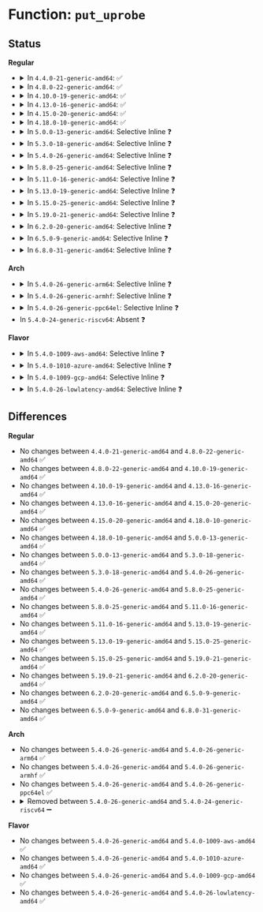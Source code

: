 # Function: <code>put_uprobe</code>

## Status
<b>Regular</b>
<ul>
<li>
<details>
<summary>In <code>4.4.0-21-generic-amd64</code>: ✅</summary>

```c
void put_uprobe(struct uprobe * uprobe)
```

```json
{
  "name": "put_uprobe",
  "collision_type": "Unique Static",
  "inline_type": "No",
  "funcs": [
    {
      "addr": 18446744071580446160,
      "name": "put_uprobe",
      "external": false,
      "loc": "kernel/events/uprobes.c:367",
      "file": "kernel/events/uprobes.c",
      "inline": "seen, unknown",
      "caller_inline": [],
      "caller_func": [
        "kernel/events/uprobes.c:__uprobe_unregister",
        "kernel/events/uprobes.c:uprobe_unregister",
        "kernel/events/uprobes.c:uprobe_apply",
        "kernel/events/uprobes.c:uprobe_mmap",
        "kernel/events/uprobes.c:uprobe_free_utask",
        "kernel/events/uprobes.c:uprobe_free_utask",
        "kernel/events/uprobes.c:uprobe_notify_resume",
        "kernel/events/uprobes.c:uprobe_notify_resume",
        "kernel/events/uprobes.c:uprobe_notify_resume",
        "kernel/events/uprobes.c:uprobe_notify_resume"
      ]
    }
  ],
  "symbols": [
    {
      "addr": 18446744071580446160,
      "name": "put_uprobe",
      "section": ".text",
      "bind": "STB_LOCAL",
      "size": 23
    }
  ]
}
```
</details>
</li>
<li>
<details>
<summary>In <code>4.8.0-22-generic-amd64</code>: ✅</summary>

```c
void put_uprobe(struct uprobe * uprobe)
```

```json
{
  "name": "put_uprobe",
  "collision_type": "Unique Static",
  "inline_type": "No",
  "funcs": [
    {
      "addr": 18446744071580521184,
      "name": "put_uprobe",
      "external": false,
      "loc": "kernel/events/uprobes.c:369",
      "file": "kernel/events/uprobes.c",
      "inline": "seen, unknown",
      "caller_inline": [],
      "caller_func": [
        "kernel/events/uprobes.c:uprobe_notify_resume",
        "kernel/events/uprobes.c:uprobe_notify_resume",
        "kernel/events/uprobes.c:uprobe_notify_resume",
        "kernel/events/uprobes.c:uprobe_notify_resume",
        "kernel/events/uprobes.c:uprobe_notify_resume",
        "kernel/events/uprobes.c:uprobe_free_utask",
        "kernel/events/uprobes.c:uprobe_free_utask",
        "kernel/events/uprobes.c:uprobe_mmap",
        "kernel/events/uprobes.c:uprobe_unregister",
        "kernel/events/uprobes.c:uprobe_apply",
        "kernel/events/uprobes.c:__uprobe_unregister"
      ]
    }
  ],
  "symbols": [
    {
      "addr": 18446744071580521184,
      "name": "put_uprobe",
      "section": ".text",
      "bind": "STB_LOCAL",
      "size": 23
    }
  ]
}
```
</details>
</li>
<li>
<details>
<summary>In <code>4.10.0-19-generic-amd64</code>: ✅</summary>

```c
void put_uprobe(struct uprobe * uprobe)
```

```json
{
  "name": "put_uprobe",
  "collision_type": "Unique Static",
  "inline_type": "No",
  "funcs": [
    {
      "addr": 18446744071580585168,
      "name": "put_uprobe",
      "external": false,
      "loc": "kernel/events/uprobes.c:370",
      "file": "kernel/events/uprobes.c",
      "inline": "seen, unknown",
      "caller_inline": [],
      "caller_func": [
        "kernel/events/uprobes.c:uprobe_notify_resume",
        "kernel/events/uprobes.c:uprobe_notify_resume",
        "kernel/events/uprobes.c:uprobe_notify_resume",
        "kernel/events/uprobes.c:uprobe_notify_resume",
        "kernel/events/uprobes.c:uprobe_notify_resume",
        "kernel/events/uprobes.c:uprobe_free_utask",
        "kernel/events/uprobes.c:uprobe_free_utask",
        "kernel/events/uprobes.c:uprobe_mmap",
        "kernel/events/uprobes.c:uprobe_unregister",
        "kernel/events/uprobes.c:uprobe_apply",
        "kernel/events/uprobes.c:__uprobe_unregister"
      ]
    }
  ],
  "symbols": [
    {
      "addr": 18446744071580585168,
      "name": "put_uprobe",
      "section": ".text",
      "bind": "STB_LOCAL",
      "size": 23
    }
  ]
}
```
</details>
</li>
<li>
<details>
<summary>In <code>4.13.0-16-generic-amd64</code>: ✅</summary>

```c
void put_uprobe(struct uprobe * uprobe)
```

```json
{
  "name": "put_uprobe",
  "collision_type": "Unique Static",
  "inline_type": "No",
  "funcs": [
    {
      "addr": 18446744071580616000,
      "name": "put_uprobe",
      "external": false,
      "loc": "kernel/events/uprobes.c:378",
      "file": "kernel/events/uprobes.c",
      "inline": "seen, unknown",
      "caller_inline": [],
      "caller_func": [
        "kernel/events/uprobes.c:uprobe_notify_resume",
        "kernel/events/uprobes.c:uprobe_notify_resume",
        "kernel/events/uprobes.c:uprobe_notify_resume",
        "kernel/events/uprobes.c:uprobe_notify_resume",
        "kernel/events/uprobes.c:uprobe_notify_resume",
        "kernel/events/uprobes.c:uprobe_free_utask",
        "kernel/events/uprobes.c:uprobe_free_utask",
        "kernel/events/uprobes.c:uprobe_mmap",
        "kernel/events/uprobes.c:uprobe_unregister",
        "kernel/events/uprobes.c:uprobe_apply",
        "kernel/events/uprobes.c:__uprobe_unregister"
      ]
    }
  ],
  "symbols": [
    {
      "addr": 18446744071580616000,
      "name": "put_uprobe",
      "section": ".text",
      "bind": "STB_LOCAL",
      "size": 24
    }
  ]
}
```
</details>
</li>
<li>
<details>
<summary>In <code>4.15.0-20-generic-amd64</code>: ✅</summary>

```c
void put_uprobe(struct uprobe * uprobe)
```

```json
{
  "name": "put_uprobe",
  "collision_type": "Unique Static",
  "inline_type": "No",
  "funcs": [
    {
      "addr": 18446744071580696640,
      "name": "put_uprobe",
      "external": false,
      "loc": "kernel/events/uprobes.c:378",
      "file": "kernel/events/uprobes.c",
      "inline": "seen, unknown",
      "caller_inline": [],
      "caller_func": [
        "kernel/events/uprobes.c:uprobe_notify_resume",
        "kernel/events/uprobes.c:uprobe_notify_resume",
        "kernel/events/uprobes.c:uprobe_notify_resume",
        "kernel/events/uprobes.c:uprobe_notify_resume",
        "kernel/events/uprobes.c:uprobe_notify_resume",
        "kernel/events/uprobes.c:uprobe_free_utask",
        "kernel/events/uprobes.c:uprobe_free_utask",
        "kernel/events/uprobes.c:uprobe_mmap",
        "kernel/events/uprobes.c:uprobe_unregister",
        "kernel/events/uprobes.c:uprobe_apply",
        "kernel/events/uprobes.c:__uprobe_unregister"
      ]
    }
  ],
  "symbols": [
    {
      "addr": 18446744071580696640,
      "name": "put_uprobe",
      "section": ".text",
      "bind": "STB_LOCAL",
      "size": 24
    }
  ]
}
```
</details>
</li>
<li>
<details>
<summary>In <code>4.18.0-10-generic-amd64</code>: ✅</summary>

```c
void put_uprobe(struct uprobe * uprobe)
```

```json
{
  "name": "put_uprobe",
  "collision_type": "Unique Static",
  "inline_type": "No",
  "funcs": [
    {
      "addr": 18446744071580828848,
      "name": "put_uprobe",
      "external": false,
      "loc": "kernel/events/uprobes.c:378",
      "file": "kernel/events/uprobes.c",
      "inline": "seen, unknown",
      "caller_inline": [],
      "caller_func": [
        "kernel/events/uprobes.c:uprobe_notify_resume",
        "kernel/events/uprobes.c:uprobe_notify_resume",
        "kernel/events/uprobes.c:uprobe_notify_resume",
        "kernel/events/uprobes.c:uprobe_notify_resume",
        "kernel/events/uprobes.c:uprobe_notify_resume",
        "kernel/events/uprobes.c:uprobe_free_utask",
        "kernel/events/uprobes.c:uprobe_free_utask",
        "kernel/events/uprobes.c:uprobe_mmap",
        "kernel/events/uprobes.c:uprobe_unregister",
        "kernel/events/uprobes.c:uprobe_apply",
        "kernel/events/uprobes.c:__uprobe_unregister"
      ]
    }
  ],
  "symbols": [
    {
      "addr": 18446744071580828848,
      "name": "put_uprobe",
      "section": ".text",
      "bind": "STB_LOCAL",
      "size": 24
    }
  ]
}
```
</details>
</li>
<li>
<details>
<summary>In <code>5.0.0-13-generic-amd64</code>: Selective Inline ❓</summary>

```c
void put_uprobe(struct uprobe * uprobe)
```

```json
{
  "name": "put_uprobe",
  "collision_type": "Unique Static",
  "inline_type": "Selective",
  "funcs": [
    {
      "addr": 18446744071580896288,
      "name": "put_uprobe",
      "external": false,
      "loc": "kernel/events/uprobes.c:567",
      "file": "kernel/events/uprobes.c",
      "inline": "not declared, inlined",
      "caller_inline": [],
      "caller_func": [
        "kernel/events/uprobes.c:uprobe_notify_resume",
        "kernel/events/uprobes.c:uprobe_notify_resume",
        "kernel/events/uprobes.c:uprobe_notify_resume",
        "kernel/events/uprobes.c:uprobe_notify_resume",
        "kernel/events/uprobes.c:uprobe_notify_resume",
        "kernel/events/uprobes.c:uprobe_free_utask",
        "kernel/events/uprobes.c:uprobe_free_utask",
        "kernel/events/uprobes.c:uprobe_mmap",
        "kernel/events/uprobes.c:uprobe_apply",
        "kernel/events/uprobes.c:uprobe_unregister",
        "kernel/events/uprobes.c:__uprobe_unregister"
      ]
    }
  ],
  "symbols": [
    {
      "addr": 18446744071580896288,
      "name": "put_uprobe",
      "section": ".text",
      "bind": "STB_LOCAL",
      "size": 72
    }
  ]
}
```
</details>
</li>
<li>
<details>
<summary>In <code>5.3.0-18-generic-amd64</code>: Selective Inline ❓</summary>

```c
void put_uprobe(struct uprobe * uprobe)
```

```json
{
  "name": "put_uprobe",
  "collision_type": "Unique Static",
  "inline_type": "Selective",
  "funcs": [
    {
      "addr": 18446744071580993648,
      "name": "put_uprobe",
      "external": false,
      "loc": "kernel/events/uprobes.c:555",
      "file": "kernel/events/uprobes.c",
      "inline": "not declared, inlined",
      "caller_inline": [],
      "caller_func": [
        "kernel/events/uprobes.c:uprobe_notify_resume",
        "kernel/events/uprobes.c:handle_swbp",
        "kernel/events/uprobes.c:handle_swbp",
        "kernel/events/uprobes.c:handle_swbp",
        "kernel/events/uprobes.c:handler_chain",
        "kernel/events/uprobes.c:uprobe_free_utask",
        "kernel/events/uprobes.c:uprobe_free_utask",
        "kernel/events/uprobes.c:uprobe_mmap",
        "kernel/events/uprobes.c:uprobe_apply",
        "kernel/events/uprobes.c:uprobe_unregister",
        "kernel/events/uprobes.c:__uprobe_unregister"
      ]
    }
  ],
  "symbols": [
    {
      "addr": 18446744071580993648,
      "name": "put_uprobe",
      "section": ".text",
      "bind": "STB_LOCAL",
      "size": 78
    }
  ]
}
```
</details>
</li>
<li>
<details>
<summary>In <code>5.4.0-26-generic-amd64</code>: Selective Inline ❓</summary>

```c
void put_uprobe(struct uprobe * uprobe)
```

```json
{
  "name": "put_uprobe",
  "collision_type": "Unique Static",
  "inline_type": "Selective",
  "funcs": [
    {
      "addr": 18446744071581047648,
      "name": "put_uprobe",
      "external": false,
      "loc": "kernel/events/uprobes.c:607",
      "file": "kernel/events/uprobes.c",
      "inline": "not declared, inlined",
      "caller_inline": [],
      "caller_func": [
        "kernel/events/uprobes.c:uprobe_notify_resume",
        "kernel/events/uprobes.c:handle_swbp",
        "kernel/events/uprobes.c:handle_swbp",
        "kernel/events/uprobes.c:handle_swbp",
        "kernel/events/uprobes.c:handle_swbp",
        "kernel/events/uprobes.c:uprobe_free_utask",
        "kernel/events/uprobes.c:uprobe_free_utask",
        "kernel/events/uprobes.c:uprobe_mmap",
        "kernel/events/uprobes.c:uprobe_apply",
        "kernel/events/uprobes.c:uprobe_unregister",
        "kernel/events/uprobes.c:__uprobe_unregister"
      ]
    }
  ],
  "symbols": [
    {
      "addr": 18446744071581047648,
      "name": "put_uprobe",
      "section": ".text",
      "bind": "STB_LOCAL",
      "size": 78
    }
  ]
}
```
</details>
</li>
<li>
<details>
<summary>In <code>5.8.0-25-generic-amd64</code>: Selective Inline ❓</summary>

```c
void put_uprobe(struct uprobe * uprobe)
```

```json
{
  "name": "put_uprobe",
  "collision_type": "Unique Static",
  "inline_type": "Selective",
  "funcs": [
    {
      "addr": 18446744071581228144,
      "name": "put_uprobe",
      "external": false,
      "loc": "kernel/events/uprobes.c:601",
      "file": "kernel/events/uprobes.c",
      "inline": "not declared, inlined",
      "caller_inline": [],
      "caller_func": [
        "kernel/events/uprobes.c:uprobe_notify_resume",
        "kernel/events/uprobes.c:handle_swbp",
        "kernel/events/uprobes.c:handle_trampoline",
        "kernel/events/uprobes.c:handle_trampoline",
        "kernel/events/uprobes.c:prepare_uretprobe",
        "kernel/events/uprobes.c:uprobe_free_utask",
        "kernel/events/uprobes.c:uprobe_free_utask",
        "kernel/events/uprobes.c:uprobe_mmap",
        "kernel/events/uprobes.c:uprobe_apply",
        "kernel/events/uprobes.c:__uprobe_register",
        "kernel/events/uprobes.c:__uprobe_register",
        "kernel/events/uprobes.c:__uprobe_register",
        "kernel/events/uprobes.c:uprobe_unregister",
        "kernel/events/uprobes.c:__uprobe_unregister",
        "kernel/events/uprobes.c:alloc_uprobe"
      ]
    }
  ],
  "symbols": [
    {
      "addr": 18446744071581228144,
      "name": "put_uprobe",
      "section": ".text",
      "bind": "STB_LOCAL",
      "size": 150
    }
  ]
}
```
</details>
</li>
<li>
<details>
<summary>In <code>5.11.0-16-generic-amd64</code>: Selective Inline ❓</summary>

```c
void put_uprobe(struct uprobe * uprobe)
```

```json
{
  "name": "put_uprobe",
  "collision_type": "Unique Static",
  "inline_type": "Selective",
  "funcs": [
    {
      "addr": 18446744071581270384,
      "name": "put_uprobe",
      "external": false,
      "loc": "kernel/events/uprobes.c:601",
      "file": "kernel/events/uprobes.c",
      "inline": "not declared, inlined",
      "caller_inline": [],
      "caller_func": [
        "kernel/events/uprobes.c:uprobe_notify_resume",
        "kernel/events/uprobes.c:handle_swbp",
        "kernel/events/uprobes.c:handle_trampoline",
        "kernel/events/uprobes.c:handle_trampoline",
        "kernel/events/uprobes.c:prepare_uretprobe",
        "kernel/events/uprobes.c:uprobe_free_utask",
        "kernel/events/uprobes.c:uprobe_free_utask",
        "kernel/events/uprobes.c:uprobe_mmap",
        "kernel/events/uprobes.c:uprobe_apply",
        "kernel/events/uprobes.c:__uprobe_register",
        "kernel/events/uprobes.c:__uprobe_register",
        "kernel/events/uprobes.c:__uprobe_register",
        "kernel/events/uprobes.c:uprobe_unregister",
        "kernel/events/uprobes.c:__uprobe_unregister",
        "kernel/events/uprobes.c:alloc_uprobe"
      ]
    }
  ],
  "symbols": [
    {
      "addr": 18446744071581270384,
      "name": "put_uprobe",
      "section": ".text",
      "bind": "STB_LOCAL",
      "size": 150
    }
  ]
}
```
</details>
</li>
<li>
<details>
<summary>In <code>5.13.0-19-generic-amd64</code>: Selective Inline ❓</summary>

```c
void put_uprobe(struct uprobe * uprobe)
```

```json
{
  "name": "put_uprobe",
  "collision_type": "Unique Static",
  "inline_type": "Selective",
  "funcs": [
    {
      "addr": 18446744071581288752,
      "name": "put_uprobe",
      "external": false,
      "loc": "kernel/events/uprobes.c:601",
      "file": "kernel/events/uprobes.c",
      "inline": "not declared, inlined",
      "caller_inline": [],
      "caller_func": [
        "kernel/events/uprobes.c:uprobe_notify_resume",
        "kernel/events/uprobes.c:handle_swbp",
        "kernel/events/uprobes.c:handle_swbp",
        "kernel/events/uprobes.c:handle_swbp",
        "kernel/events/uprobes.c:prepare_uretprobe",
        "kernel/events/uprobes.c:uprobe_free_utask",
        "kernel/events/uprobes.c:uprobe_free_utask",
        "kernel/events/uprobes.c:uprobe_mmap",
        "kernel/events/uprobes.c:uprobe_apply",
        "kernel/events/uprobes.c:__uprobe_register",
        "kernel/events/uprobes.c:__uprobe_register",
        "kernel/events/uprobes.c:__uprobe_register",
        "kernel/events/uprobes.c:uprobe_unregister",
        "kernel/events/uprobes.c:__uprobe_unregister",
        "kernel/events/uprobes.c:alloc_uprobe"
      ]
    }
  ],
  "symbols": [
    {
      "addr": 18446744071581288752,
      "name": "put_uprobe",
      "section": ".text",
      "bind": "STB_LOCAL",
      "size": 150
    }
  ]
}
```
</details>
</li>
<li>
<details>
<summary>In <code>5.15.0-25-generic-amd64</code>: Selective Inline ❓</summary>

```c
void put_uprobe(struct uprobe * uprobe)
```

```json
{
  "name": "put_uprobe",
  "collision_type": "Unique Static",
  "inline_type": "Selective",
  "funcs": [
    {
      "addr": 18446744071581533088,
      "name": "put_uprobe",
      "external": false,
      "loc": "kernel/events/uprobes.c:602",
      "file": "kernel/events/uprobes.c",
      "inline": "not declared, inlined",
      "caller_inline": [],
      "caller_func": [
        "kernel/events/uprobes.c:uprobe_notify_resume",
        "kernel/events/uprobes.c:uprobe_notify_resume",
        "kernel/events/uprobes.c:uprobe_notify_resume",
        "kernel/events/uprobes.c:uprobe_notify_resume",
        "kernel/events/uprobes.c:prepare_uretprobe",
        "kernel/events/uprobes.c:uprobe_free_utask",
        "kernel/events/uprobes.c:uprobe_free_utask",
        "kernel/events/uprobes.c:uprobe_mmap",
        "kernel/events/uprobes.c:uprobe_apply",
        "kernel/events/uprobes.c:__uprobe_register",
        "kernel/events/uprobes.c:__uprobe_register",
        "kernel/events/uprobes.c:__uprobe_register",
        "kernel/events/uprobes.c:uprobe_unregister",
        "kernel/events/uprobes.c:__uprobe_unregister",
        "kernel/events/uprobes.c:alloc_uprobe"
      ]
    }
  ],
  "symbols": [
    {
      "addr": 18446744071581533088,
      "name": "put_uprobe",
      "section": ".text",
      "bind": "STB_LOCAL",
      "size": 107
    }
  ]
}
```
</details>
</li>
<li>
<details>
<summary>In <code>5.19.0-21-generic-amd64</code>: Selective Inline ❓</summary>

```c
void put_uprobe(struct uprobe * uprobe)
```

```json
{
  "name": "put_uprobe",
  "collision_type": "Unique Static",
  "inline_type": "Selective",
  "funcs": [
    {
      "addr": 18446744071581881648,
      "name": "put_uprobe",
      "external": false,
      "loc": "kernel/events/uprobes.c:596",
      "file": "kernel/events/uprobes.c",
      "inline": "not declared, inlined",
      "caller_inline": [],
      "caller_func": [
        "kernel/events/uprobes.c:uprobe_notify_resume",
        "kernel/events/uprobes.c:uprobe_notify_resume",
        "kernel/events/uprobes.c:uprobe_notify_resume",
        "kernel/events/uprobes.c:uprobe_notify_resume",
        "kernel/events/uprobes.c:prepare_uretprobe",
        "kernel/events/uprobes.c:uprobe_free_utask",
        "kernel/events/uprobes.c:uprobe_free_utask",
        "kernel/events/uprobes.c:uprobe_mmap",
        "kernel/events/uprobes.c:uprobe_apply",
        "kernel/events/uprobes.c:__uprobe_register",
        "kernel/events/uprobes.c:__uprobe_register",
        "kernel/events/uprobes.c:__uprobe_register",
        "kernel/events/uprobes.c:uprobe_unregister",
        "kernel/events/uprobes.c:__uprobe_unregister",
        "kernel/events/uprobes.c:alloc_uprobe"
      ]
    }
  ],
  "symbols": [
    {
      "addr": 18446744071581881648,
      "name": "put_uprobe",
      "section": ".text",
      "bind": "STB_LOCAL",
      "size": 136
    }
  ]
}
```
</details>
</li>
<li>
<details>
<summary>In <code>6.2.0-20-generic-amd64</code>: Selective Inline ❓</summary>

```c
void put_uprobe(struct uprobe * uprobe)
```

```json
{
  "name": "put_uprobe",
  "collision_type": "Unique Static",
  "inline_type": "Selective",
  "funcs": [
    {
      "addr": 18446744071582314256,
      "name": "put_uprobe",
      "external": false,
      "loc": "kernel/events/uprobes.c:599",
      "file": "kernel/events/uprobes.c",
      "inline": "not declared, inlined",
      "caller_inline": [],
      "caller_func": [
        "kernel/events/uprobes.c:uprobe_notify_resume",
        "kernel/events/uprobes.c:uprobe_notify_resume",
        "kernel/events/uprobes.c:uprobe_notify_resume",
        "kernel/events/uprobes.c:uprobe_notify_resume",
        "kernel/events/uprobes.c:prepare_uretprobe",
        "kernel/events/uprobes.c:uprobe_free_utask",
        "kernel/events/uprobes.c:uprobe_free_utask",
        "kernel/events/uprobes.c:uprobe_mmap",
        "kernel/events/uprobes.c:uprobe_apply",
        "kernel/events/uprobes.c:__uprobe_register",
        "kernel/events/uprobes.c:__uprobe_register",
        "kernel/events/uprobes.c:__uprobe_register",
        "kernel/events/uprobes.c:uprobe_unregister",
        "kernel/events/uprobes.c:__uprobe_unregister",
        "kernel/events/uprobes.c:alloc_uprobe"
      ]
    }
  ],
  "symbols": [
    {
      "addr": 18446744071582314256,
      "name": "put_uprobe",
      "section": ".text",
      "bind": "STB_LOCAL",
      "size": 136
    }
  ]
}
```
</details>
</li>
<li>
<details>
<summary>In <code>6.5.0-9-generic-amd64</code>: Selective Inline ❓</summary>

```c
void put_uprobe(struct uprobe * uprobe)
```

```json
{
  "name": "put_uprobe",
  "collision_type": "Unique Static",
  "inline_type": "Selective",
  "funcs": [
    {
      "addr": 18446744071582515408,
      "name": "put_uprobe",
      "external": false,
      "loc": "kernel/events/uprobes.c:596",
      "file": "kernel/events/uprobes.c",
      "inline": "not declared, inlined",
      "caller_inline": [],
      "caller_func": [
        "kernel/events/uprobes.c:uprobe_notify_resume",
        "kernel/events/uprobes.c:uprobe_notify_resume",
        "kernel/events/uprobes.c:uprobe_notify_resume",
        "kernel/events/uprobes.c:uprobe_notify_resume",
        "kernel/events/uprobes.c:prepare_uretprobe",
        "kernel/events/uprobes.c:uprobe_free_utask",
        "kernel/events/uprobes.c:uprobe_free_utask",
        "kernel/events/uprobes.c:uprobe_mmap",
        "kernel/events/uprobes.c:uprobe_apply",
        "kernel/events/uprobes.c:__uprobe_register",
        "kernel/events/uprobes.c:__uprobe_register",
        "kernel/events/uprobes.c:__uprobe_register",
        "kernel/events/uprobes.c:uprobe_unregister",
        "kernel/events/uprobes.c:__uprobe_unregister",
        "kernel/events/uprobes.c:alloc_uprobe"
      ]
    }
  ],
  "symbols": [
    {
      "addr": 18446744071582515408,
      "name": "put_uprobe",
      "section": ".text",
      "bind": "STB_LOCAL",
      "size": 141
    }
  ]
}
```
</details>
</li>
<li>
<details>
<summary>In <code>6.8.0-31-generic-amd64</code>: Selective Inline ❓</summary>

```c
void put_uprobe(struct uprobe * uprobe)
```

```json
{
  "name": "put_uprobe",
  "collision_type": "Unique Static",
  "inline_type": "Selective",
  "funcs": [
    {
      "addr": 18446744071582684288,
      "name": "put_uprobe",
      "external": false,
      "loc": "kernel/events/uprobes.c:596",
      "file": "kernel/events/uprobes.c",
      "inline": "not declared, inlined",
      "caller_inline": [],
      "caller_func": [
        "kernel/events/uprobes.c:uprobe_notify_resume",
        "kernel/events/uprobes.c:uprobe_notify_resume",
        "kernel/events/uprobes.c:uprobe_notify_resume",
        "kernel/events/uprobes.c:uprobe_notify_resume",
        "kernel/events/uprobes.c:prepare_uretprobe",
        "kernel/events/uprobes.c:uprobe_free_utask",
        "kernel/events/uprobes.c:uprobe_free_utask",
        "kernel/events/uprobes.c:uprobe_mmap",
        "kernel/events/uprobes.c:uprobe_apply",
        "kernel/events/uprobes.c:__uprobe_register",
        "kernel/events/uprobes.c:__uprobe_register",
        "kernel/events/uprobes.c:__uprobe_register",
        "kernel/events/uprobes.c:uprobe_unregister",
        "kernel/events/uprobes.c:__uprobe_unregister",
        "kernel/events/uprobes.c:alloc_uprobe"
      ]
    }
  ],
  "symbols": [
    {
      "addr": 18446744071582684288,
      "name": "put_uprobe",
      "section": ".text",
      "bind": "STB_LOCAL",
      "size": 141
    }
  ]
}
```
</details>
</li>
</ul>
<b>Arch</b>
<ul>
<li>
<details>
<summary>In <code>5.4.0-26-generic-arm64</code>: Selective Inline ❓</summary>

```c
void put_uprobe(struct uprobe * uprobe)
```

```json
{
  "name": "put_uprobe",
  "collision_type": "Unique Static",
  "inline_type": "Selective",
  "funcs": [
    {
      "addr": 18446603336492404200,
      "name": "put_uprobe",
      "external": false,
      "loc": "kernel/events/uprobes.c:607",
      "file": "kernel/events/uprobes.c",
      "inline": "not declared, inlined",
      "caller_inline": [],
      "caller_func": [
        "kernel/events/uprobes.c:uprobe_notify_resume",
        "kernel/events/uprobes.c:uprobe_notify_resume",
        "kernel/events/uprobes.c:uprobe_notify_resume",
        "kernel/events/uprobes.c:uprobe_notify_resume",
        "kernel/events/uprobes.c:handler_chain",
        "kernel/events/uprobes.c:uprobe_free_utask",
        "kernel/events/uprobes.c:uprobe_free_utask",
        "kernel/events/uprobes.c:uprobe_mmap",
        "kernel/events/uprobes.c:uprobe_mmap",
        "kernel/events/uprobes.c:uprobe_apply",
        "kernel/events/uprobes.c:uprobe_unregister",
        "kernel/events/uprobes.c:__uprobe_unregister"
      ]
    }
  ],
  "symbols": [
    {
      "addr": 18446603336492404200,
      "name": "put_uprobe",
      "section": ".text",
      "bind": "STB_LOCAL",
      "size": 112
    }
  ]
}
```
</details>
</li>
<li>
<details>
<summary>In <code>5.4.0-26-generic-armhf</code>: Selective Inline ❓</summary>

```c
void put_uprobe(struct uprobe * uprobe)
```

```json
{
  "name": "put_uprobe",
  "collision_type": "Unique Static",
  "inline_type": "Selective",
  "funcs": [
    {
      "addr": 3226289212,
      "name": "put_uprobe",
      "external": false,
      "loc": "kernel/events/uprobes.c:607",
      "file": "kernel/events/uprobes.c",
      "inline": "not declared, inlined",
      "caller_inline": [],
      "caller_func": [
        "kernel/events/uprobes.c:uprobe_notify_resume",
        "kernel/events/uprobes.c:handle_swbp",
        "kernel/events/uprobes.c:handle_swbp",
        "kernel/events/uprobes.c:handle_swbp",
        "kernel/events/uprobes.c:handle_swbp",
        "kernel/events/uprobes.c:uprobe_free_utask",
        "kernel/events/uprobes.c:uprobe_free_utask",
        "kernel/events/uprobes.c:uprobe_mmap",
        "kernel/events/uprobes.c:uprobe_apply",
        "kernel/events/uprobes.c:uprobe_unregister",
        "kernel/events/uprobes.c:__uprobe_unregister"
      ]
    }
  ],
  "symbols": [
    {
      "addr": 3226289212,
      "name": "put_uprobe",
      "section": ".text",
      "bind": "STB_LOCAL",
      "size": 92
    }
  ]
}
```
</details>
</li>
<li>
<details>
<summary>In <code>5.4.0-26-generic-ppc64el</code>: Selective Inline ❓</summary>

```c
void put_uprobe(struct uprobe * uprobe)
```

```json
{
  "name": "put_uprobe",
  "collision_type": "Unique Static",
  "inline_type": "Selective",
  "funcs": [
    {
      "addr": 13835058055285668080,
      "name": "put_uprobe",
      "external": false,
      "loc": "kernel/events/uprobes.c:607",
      "file": "kernel/events/uprobes.c",
      "inline": "not declared, inlined",
      "caller_inline": [],
      "caller_func": [
        "kernel/events/uprobes.c:uprobe_notify_resume",
        "kernel/events/uprobes.c:handle_swbp",
        "kernel/events/uprobes.c:handle_swbp",
        "kernel/events/uprobes.c:handle_swbp",
        "kernel/events/uprobes.c:handle_swbp",
        "kernel/events/uprobes.c:uprobe_free_utask",
        "kernel/events/uprobes.c:uprobe_free_utask",
        "kernel/events/uprobes.c:uprobe_mmap",
        "kernel/events/uprobes.c:uprobe_mmap",
        "kernel/events/uprobes.c:uprobe_apply",
        "kernel/events/uprobes.c:uprobe_unregister",
        "kernel/events/uprobes.c:__uprobe_unregister"
      ]
    }
  ],
  "symbols": [
    {
      "addr": 13835058055285668080,
      "name": "put_uprobe",
      "section": ".text",
      "bind": "STB_LOCAL",
      "size": 160
    }
  ]
}
```
</details>
</li>
<li>
In <code>5.4.0-24-generic-riscv64</code>: Absent ❓
</li>
</ul>
<b>Flavor</b>
<ul>
<li>
<details>
<summary>In <code>5.4.0-1009-aws-amd64</code>: Selective Inline ❓</summary>

```c
void put_uprobe(struct uprobe * uprobe)
```

```json
{
  "name": "put_uprobe",
  "collision_type": "Unique Static",
  "inline_type": "Selective",
  "funcs": [
    {
      "addr": 18446744071581016496,
      "name": "put_uprobe",
      "external": false,
      "loc": "kernel/events/uprobes.c:607",
      "file": "kernel/events/uprobes.c",
      "inline": "not declared, inlined",
      "caller_inline": [],
      "caller_func": [
        "kernel/events/uprobes.c:uprobe_notify_resume",
        "kernel/events/uprobes.c:handle_swbp",
        "kernel/events/uprobes.c:handle_swbp",
        "kernel/events/uprobes.c:handle_swbp",
        "kernel/events/uprobes.c:handle_swbp",
        "kernel/events/uprobes.c:uprobe_free_utask",
        "kernel/events/uprobes.c:uprobe_free_utask",
        "kernel/events/uprobes.c:uprobe_mmap",
        "kernel/events/uprobes.c:uprobe_apply",
        "kernel/events/uprobes.c:uprobe_unregister",
        "kernel/events/uprobes.c:__uprobe_unregister"
      ]
    }
  ],
  "symbols": [
    {
      "addr": 18446744071581016496,
      "name": "put_uprobe",
      "section": ".text",
      "bind": "STB_LOCAL",
      "size": 78
    }
  ]
}
```
</details>
</li>
<li>
<details>
<summary>In <code>5.4.0-1010-azure-amd64</code>: Selective Inline ❓</summary>

```c
void put_uprobe(struct uprobe * uprobe)
```

```json
{
  "name": "put_uprobe",
  "collision_type": "Unique Static",
  "inline_type": "Selective",
  "funcs": [
    {
      "addr": 18446744071580962624,
      "name": "put_uprobe",
      "external": false,
      "loc": "kernel/events/uprobes.c:607",
      "file": "kernel/events/uprobes.c",
      "inline": "not declared, inlined",
      "caller_inline": [],
      "caller_func": [
        "kernel/events/uprobes.c:uprobe_notify_resume",
        "kernel/events/uprobes.c:handle_swbp",
        "kernel/events/uprobes.c:handle_swbp",
        "kernel/events/uprobes.c:handle_swbp",
        "kernel/events/uprobes.c:handle_swbp",
        "kernel/events/uprobes.c:uprobe_free_utask",
        "kernel/events/uprobes.c:uprobe_free_utask",
        "kernel/events/uprobes.c:uprobe_mmap",
        "kernel/events/uprobes.c:uprobe_apply",
        "kernel/events/uprobes.c:uprobe_unregister",
        "kernel/events/uprobes.c:__uprobe_unregister"
      ]
    }
  ],
  "symbols": [
    {
      "addr": 18446744071580962624,
      "name": "put_uprobe",
      "section": ".text",
      "bind": "STB_LOCAL",
      "size": 78
    }
  ]
}
```
</details>
</li>
<li>
<details>
<summary>In <code>5.4.0-1009-gcp-amd64</code>: Selective Inline ❓</summary>

```c
void put_uprobe(struct uprobe * uprobe)
```

```json
{
  "name": "put_uprobe",
  "collision_type": "Unique Static",
  "inline_type": "Selective",
  "funcs": [
    {
      "addr": 18446744071581007696,
      "name": "put_uprobe",
      "external": false,
      "loc": "kernel/events/uprobes.c:607",
      "file": "kernel/events/uprobes.c",
      "inline": "not declared, inlined",
      "caller_inline": [],
      "caller_func": [
        "kernel/events/uprobes.c:uprobe_notify_resume",
        "kernel/events/uprobes.c:handle_swbp",
        "kernel/events/uprobes.c:handle_swbp",
        "kernel/events/uprobes.c:handle_swbp",
        "kernel/events/uprobes.c:handle_swbp",
        "kernel/events/uprobes.c:uprobe_free_utask",
        "kernel/events/uprobes.c:uprobe_free_utask",
        "kernel/events/uprobes.c:uprobe_mmap",
        "kernel/events/uprobes.c:uprobe_apply",
        "kernel/events/uprobes.c:uprobe_unregister",
        "kernel/events/uprobes.c:__uprobe_unregister"
      ]
    }
  ],
  "symbols": [
    {
      "addr": 18446744071581007696,
      "name": "put_uprobe",
      "section": ".text",
      "bind": "STB_LOCAL",
      "size": 78
    }
  ]
}
```
</details>
</li>
<li>
<details>
<summary>In <code>5.4.0-26-lowlatency-amd64</code>: Selective Inline ❓</summary>

```c
void put_uprobe(struct uprobe * uprobe)
```

```json
{
  "name": "put_uprobe",
  "collision_type": "Unique Static",
  "inline_type": "Selective",
  "funcs": [
    {
      "addr": 18446744071581069088,
      "name": "put_uprobe",
      "external": false,
      "loc": "kernel/events/uprobes.c:607",
      "file": "kernel/events/uprobes.c",
      "inline": "not declared, inlined",
      "caller_inline": [],
      "caller_func": [
        "kernel/events/uprobes.c:uprobe_notify_resume",
        "kernel/events/uprobes.c:uprobe_notify_resume",
        "kernel/events/uprobes.c:handle_swbp",
        "kernel/events/uprobes.c:handle_swbp",
        "kernel/events/uprobes.c:handle_swbp",
        "kernel/events/uprobes.c:handle_swbp",
        "kernel/events/uprobes.c:uprobe_free_utask",
        "kernel/events/uprobes.c:uprobe_free_utask",
        "kernel/events/uprobes.c:uprobe_mmap",
        "kernel/events/uprobes.c:uprobe_apply",
        "kernel/events/uprobes.c:uprobe_unregister",
        "kernel/events/uprobes.c:__uprobe_unregister"
      ]
    }
  ],
  "symbols": [
    {
      "addr": 18446744071581069088,
      "name": "put_uprobe",
      "section": ".text",
      "bind": "STB_LOCAL",
      "size": 78
    }
  ]
}
```
</details>
</li>
</ul>

## Differences
<b>Regular</b>
<ul>
<li>
No changes between <code>4.4.0-21-generic-amd64</code> and <code>4.8.0-22-generic-amd64</code> ✅
</li>
<li>
No changes between <code>4.8.0-22-generic-amd64</code> and <code>4.10.0-19-generic-amd64</code> ✅
</li>
<li>
No changes between <code>4.10.0-19-generic-amd64</code> and <code>4.13.0-16-generic-amd64</code> ✅
</li>
<li>
No changes between <code>4.13.0-16-generic-amd64</code> and <code>4.15.0-20-generic-amd64</code> ✅
</li>
<li>
No changes between <code>4.15.0-20-generic-amd64</code> and <code>4.18.0-10-generic-amd64</code> ✅
</li>
<li>
No changes between <code>4.18.0-10-generic-amd64</code> and <code>5.0.0-13-generic-amd64</code> ✅
</li>
<li>
No changes between <code>5.0.0-13-generic-amd64</code> and <code>5.3.0-18-generic-amd64</code> ✅
</li>
<li>
No changes between <code>5.3.0-18-generic-amd64</code> and <code>5.4.0-26-generic-amd64</code> ✅
</li>
<li>
No changes between <code>5.4.0-26-generic-amd64</code> and <code>5.8.0-25-generic-amd64</code> ✅
</li>
<li>
No changes between <code>5.8.0-25-generic-amd64</code> and <code>5.11.0-16-generic-amd64</code> ✅
</li>
<li>
No changes between <code>5.11.0-16-generic-amd64</code> and <code>5.13.0-19-generic-amd64</code> ✅
</li>
<li>
No changes between <code>5.13.0-19-generic-amd64</code> and <code>5.15.0-25-generic-amd64</code> ✅
</li>
<li>
No changes between <code>5.15.0-25-generic-amd64</code> and <code>5.19.0-21-generic-amd64</code> ✅
</li>
<li>
No changes between <code>5.19.0-21-generic-amd64</code> and <code>6.2.0-20-generic-amd64</code> ✅
</li>
<li>
No changes between <code>6.2.0-20-generic-amd64</code> and <code>6.5.0-9-generic-amd64</code> ✅
</li>
<li>
No changes between <code>6.5.0-9-generic-amd64</code> and <code>6.8.0-31-generic-amd64</code> ✅
</li>
</ul>
<b>Arch</b>
<ul>
<li>
No changes between <code>5.4.0-26-generic-amd64</code> and <code>5.4.0-26-generic-arm64</code> ✅
</li>
<li>
No changes between <code>5.4.0-26-generic-amd64</code> and <code>5.4.0-26-generic-armhf</code> ✅
</li>
<li>
No changes between <code>5.4.0-26-generic-amd64</code> and <code>5.4.0-26-generic-ppc64el</code> ✅
</li>
<li>
<details>
<summary>Removed between <code>5.4.0-26-generic-amd64</code> and <code>5.4.0-24-generic-riscv64</code> ➖</summary>

```c
void put_uprobe(struct uprobe * uprobe)
```
</details>
</li>
</ul>
<b>Flavor</b>
<ul>
<li>
No changes between <code>5.4.0-26-generic-amd64</code> and <code>5.4.0-1009-aws-amd64</code> ✅
</li>
<li>
No changes between <code>5.4.0-26-generic-amd64</code> and <code>5.4.0-1010-azure-amd64</code> ✅
</li>
<li>
No changes between <code>5.4.0-26-generic-amd64</code> and <code>5.4.0-1009-gcp-amd64</code> ✅
</li>
<li>
No changes between <code>5.4.0-26-generic-amd64</code> and <code>5.4.0-26-lowlatency-amd64</code> ✅
</li>
</ul>
